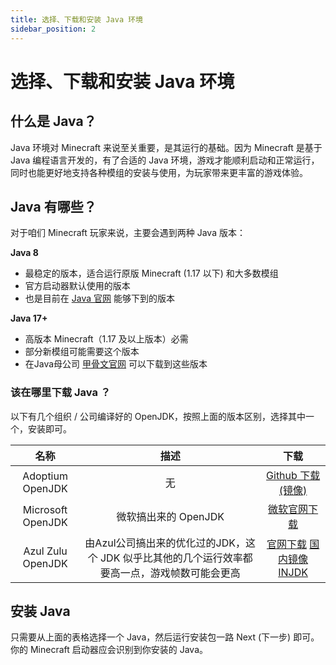 ```yaml
---
title: 选择、下载和安装 Java 环境
sidebar_position: 2
---
```



# 选择、下载和安装 Java 环境

## 什么是 Java？

Java 环境对 Minecraft 来说至关重要，是其运行的基础。因为 Minecraft 是基于 Java 编程语言开发的，有了合适的 Java 环境，游戏才能顺利启动和正常运行，同时也能更好地支持各种模组的安装与使用，为玩家带来更丰富的游戏体验。

## Java 有哪些？

对于咱们 Minecraft 玩家来说，主要会遇到两种 Java 版本：

**Java 8**

- 最稳定的版本，适合运行原版 Minecraft (1.17 以下) 和大多数模组
- 官方启动器默认使用的版本
- 也是目前在 [Java 官网](https://java.com) 能够下到的版本

**Java 17+**

- 高版本 Minecraft（1.17 及以上版本）必需
- 部分新模组可能需要这个版本
- 在Java母公司 [甲骨文官网](https://www.oracle.com/java/technologies/downloads/) 可以下载到这些版本

### 该在哪里下载 Java ？

以下有几个组织 / 公司编译好的 OpenJDK，按照上面的版本区别，选择其中一个，安装即可。

| 名称 | 描述 | 下载 |
|:-:|:-:|:-:|
|Adoptium OpenJDK | 无 |[Github 下载 (镜像)](https://github.moeyy.xyz/https://github.com/adoptium/temurin17-binaries/releases/download/jdk-17.0.15%2B6/OpenJDK17U-jre_x64_windows_hotspot_17.0.15_6.msi)|
|Microsoft OpenJDK | 微软搞出来的 OpenJDK|[微软官网下载](https://learn.microsoft.com/en-us/java/openjdk/download)|
|Azul Zulu OpenJDK | 由Azul公司搞出来的优化过的JDK，这个 JDK 似乎比其他的几个运行效率都要高一点，游戏帧数可能会更高 |[官网下载](https://www.azul.com/downloads/#zulu) [国内镜像INJDK](https://d.injdk.cn/download/zulu)|

## 安装 Java

只需要从上面的表格选择一个 Java，然后运行安装包一路 Next (下一步) 即可。你的 Minecraft 启动器应会识别到你安装的 Java。

